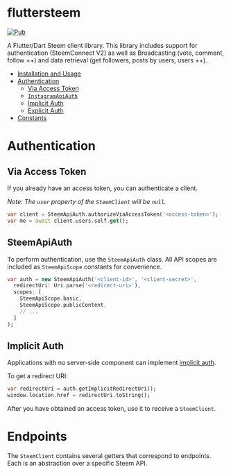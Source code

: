 # fluttersteem

[![Pub](https://img.shields.io/pub/v/fluttersteem.svg)](https://pub.dartlang.org/packages/fluttersteem)

A Flutter/Dart Steem client library. This library includes support for authentication (SteemConnect V2) as well as Broadcasting (vote, comment, follow ++) and data retrieval (get followers, posts by users, users ++).

* [Installation and Usage](#installation-and-usage)
* [Authentication](#authentication)
    * [Via Access Token](#via-access-token)
    * [`InstagramApiAuth`](#instagramapiauth)
    * [Implicit Auth](#implicit-auth)
    * [Explicit Auth](#explicit-auth)
* [Constants](#constants)

# Authentication
## Via Access Token
If you already have an access token, you can authenticate a client.

*Note: The `user` property of the `SteemClient` will be `null`.*

```dart
var client = SteemApiAuth.authorizeViaAccessToken('<access-token>');
var me = await client.users.self.get();
```

## SteemApiAuth
To perform authentication, use the `SteemApiAuth` class. All API scopes are
included as `SteemApiScope` constants for convenience.

```dart
var auth = new SteemApiAuth('<client-id>', '<client-secret>',
  redirectUri: Uri.parse('<redirect-uri>'),
  scopes: [
    SteemApiScope.basic,
    SteemApiScope.publicContent,
    // ...
  ]
);
```

## Implicit Auth
Applications with no server-side component can implement
[implicit auth](https://www.instagram.com/developer/authentication/).

To get a redirect URI:

```dart
var redirectUri = auth.getImplicitRedirectUri();
window.location.href = redirectUri.toString();
```

After you have obtained an access token, use it to receive a `SteemClient`.

# Endpoints
The `SteemClient` contains several getters that correspond to endpoints. Each is an abstraction over
a specific Steem API.